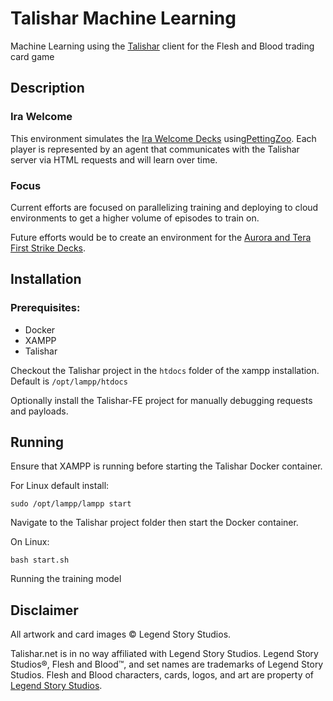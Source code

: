 # Talishar Machine Learning
Machine Learning using the [Talishar](https://github.com/Talishar/Talishar) client for the Flesh and Blood trading card game 
## Description
### Ira Welcome
This environment simulates the [Ira Welcome Decks](https://fabrary.net/decks/01GJG7Z4WGWSZ95FY74KX4M557) using[PettingZoo](https://pettingzoo.farama.org). Each player is represented by an agent that communicates with the Talishar server via HTML requests and will learn over time. 

### Focus
Current efforts are focused on parallelizing training and deploying to cloud environments to get a higher volume of episodes to train on.  

Future efforts would be to create an environment for the [Aurora and Tera First Strike Decks](https://fabtcg.com/en/products/booster-set/1st-strike/).  

## Installation
### Prerequisites:
- Docker
- XAMPP
- Talishar

Checkout the Talishar project in the `htdocs` folder of the xampp installation. Default is `/opt/lampp/htdocs`

Optionally install the Talishar-FE project for manually debugging requests and payloads. 

## Running
Ensure that XAMPP is running before starting the Talishar Docker container.

For Linux default install:

`sudo /opt/lampp/lampp start`

Navigate to the Talishar project folder then start the Docker container.

On Linux:

`bash start.sh`

Running the training model 

## Disclaimer
All artwork and card images © Legend Story Studios.

Talishar.net is in no way affiliated with Legend Story Studios. Legend Story Studios®, Flesh and Blood™, and set names are trademarks of Legend Story Studios. Flesh and Blood characters, cards, logos, and art are property of [Legend Story Studios](https://legendstory.com/).